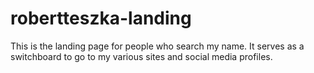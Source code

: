 # robertteszka-landing
This is the landing page for people who search my name. It serves as a switchboard to go to my various sites and social media profiles.
